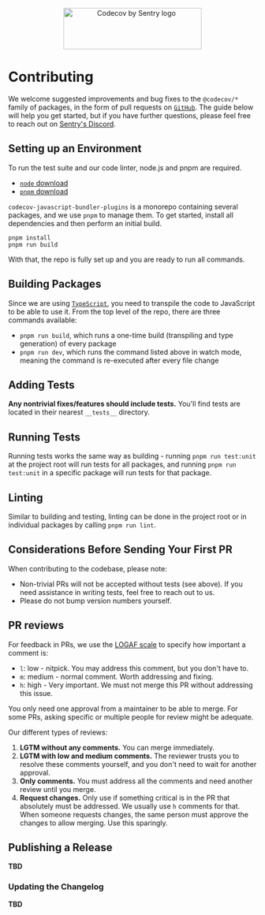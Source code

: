 <p align="center">
  <a href="https://about.codecov.io" target="_blank">
    <img src="https://about.codecov.io/wp-content/themes/codecov/assets/brand/sentry-cobranding/logos/codecov-by-sentry-logo.svg" alt="Codecov by Sentry logo" width="280" height="84">
  </a>
</p>

# Contributing

We welcome suggested improvements and bug fixes to the `@codecov/*` family of packages, in the form of pull requests on [`GitHub`](https://github.com/codecov/codecov-javascript-bundler-plugins). The guide below will help you get started, but if you have further questions, please feel free to reach out on [Sentry's Discord](https://discord.gg/Ww9hbqr).

## Setting up an Environment

To run the test suite and our code linter, node.js and pnpm are required.

- [`node` download](https://nodejs.org/download)
- [`pnpm` download](https://pnpm.io/installation)

`codecov-javascript-bundler-plugins` is a monorepo containing several packages, and we use `pnpm` to manage them. To get started, install all dependencies and then perform an initial build.

```shell
pnpm install
pnpm run build
```

With that, the repo is fully set up and you are ready to run all commands.

## Building Packages

Since we are using [`TypeScript`](https://www.typescriptlang.org/), you need to transpile the code to JavaScript to be able to use it. From the top level of the repo, there are three commands available:

- `pnpm run build`, which runs a one-time build (transpiling and type generation) of every package
- `pnpm run dev`, which runs the command listed above in watch mode, meaning the command is re-executed after every file change

## Adding Tests

**Any nontrivial fixes/features should include tests.** You'll find tests are located in their nearest `__tests__` directory.

## Running Tests

Running tests works the same way as building - running `pnpm run test:unit` at the project root will run tests for all packages, and running `pnpm run test:unit` in a specific package will run tests for that package.

## Linting

Similar to building and testing, linting can be done in the project root or in individual packages by calling `pnpm run lint`.

## Considerations Before Sending Your First PR

When contributing to the codebase, please note:

- Non-trivial PRs will not be accepted without tests (see above).
  If you need assistance in writing tests, feel free to reach out to us.
- Please do not bump version numbers yourself.

## PR reviews

For feedback in PRs, we use the [LOGAF scale](https://blog.danlew.net/2020/04/15/the-logaf-scale/) to specify how important a comment is:

- `l`: low - nitpick. You may address this comment, but you don't have to.
- `m`: medium - normal comment. Worth addressing and fixing.
- `h`: high - Very important. We must not merge this PR without addressing this issue.

You only need one approval from a maintainer to be able to merge. For some PRs, asking specific or multiple people for review might be adequate.

Our different types of reviews:

1. **LGTM without any comments.** You can merge immediately.
2. **LGTM with low and medium comments.** The reviewer trusts you to resolve these comments yourself, and you don't need to wait for another approval.
3. **Only comments.** You must address all the comments and need another review until you merge.
4. **Request changes.** Only use if something critical is in the PR that absolutely must be addressed. We usually use `h` comments for that. When someone requests changes, the same person must approve the changes to allow merging. Use this sparingly.

## Publishing a Release

**TBD**

### Updating the Changelog

**TBD**
